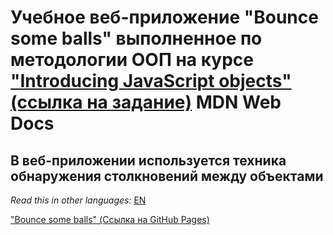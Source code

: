 # Учебное веб-приложение "Bounce some balls" выполненное по методологии ООП на курсе ["Introducing JavaScript objects" (ссылка на задание)](https://developer.mozilla.org/en-US/docs/Learn/JavaScript/Objects/Object_building_practice) MDN Web Docs 

## В веб-приложении используется техника обнаружения столкновений между объектами 

*Read this in other languages:* [EN](https://github.com/MelnikovAleksei/oop-study-tasks/blob/master/README.EN.md) 

["Bounce some balls" (Ссылка на GitHub Pages)](https://melnikovaleksei.github.io/oop-study-tasks/bouncing-balls/)
  
